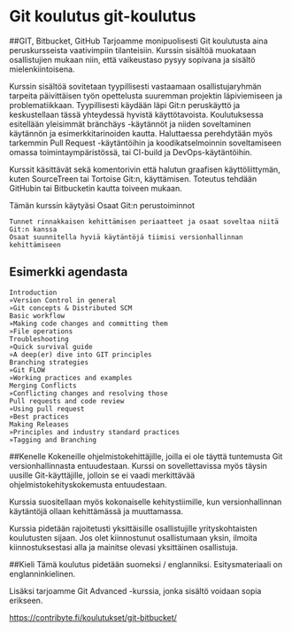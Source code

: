 # Git koulutus git-koulutus
##GIT, Bitbucket, GitHub
Tarjoamme monipuolisesti Git koulutusta aina peruskursseista vaativimpiin tilanteisiin. Kurssin sisältöä muokataan osallistujien mukaan niin, että vaikeustaso pysyy sopivana ja sisältö mielenkiintoisena.

Kurssin sisältöä sovitetaan tyypillisesti vastaamaan osallistujaryhmän tarpeita päivittäisen työn opettelusta suuremman projektin läpiviemiseen ja problematiikkaan. Tyypillisesti käydään läpi Git:n peruskäyttö ja keskustellaan tässä yhteydessä hyvistä käyttötavoista. Koulutuksessa esitellään yleisimmät bränchäys -käytännöt ja niiden soveltaminen käytännön ja esimerkkitarinoiden kautta. Haluttaessa perehdytään myös tarkemmin Pull Request -käytäntöihin ja koodikatselmoinnin soveltamiseen omassa toimintaympäristössä, tai CI-build ja DevOps-käytäntöihin.

Kurssit käsittävät sekä komentorivin että halutun graafisen käyttöliittymän, kuten SourceTreen tai Tortoise Git:n, käyttämisen. Toteutus tehdään GitHubin tai Bitbucketin kautta toiveen mukaan.

Tämän kurssin käytyäsi
Osaat Git:n perustoiminnot
```
Tunnet rinnakkaisen kehittämisen periaatteet ja osaat soveltaa niitä Git:n kanssa
Osaat suunnitella hyviä käytäntöjä tiimisi versionhallinnan kehittämiseen
```


## Esimerkki agendasta

```
Introduction
»Version Control in general
»Git concepts & Distributed SCM
Basic workflow
»Making code changes and committing them
»File operations
Troubleshooting
»Quick survival guide
»A deep(er) dive into GIT principles
Branching strategies
»Git FLOW
»Working practices and examples
Merging Conflicts
»Conflicting changes and resolving those
Pull requests and code review
»Using pull request
»Best practices
Making Releases
»Principles and industry standard practices
»Tagging and Branching
```

##Kenelle
Kokeneille ohjelmistokehittäjille, joilla ei ole täyttä tuntemusta Git versionhallinnasta entuudestaan. Kurssi on sovellettavissa myös täysin uusille Git-käyttäjille, jolloin se ei vaadi merkittävää ohjelmistokehityskokemusta entuudestaan.

Kurssia suositellaan myös kokonaiselle kehitystiimille, kun versionhallinnan käytäntöjä ollaan kehittämässä ja muuttamassa.

Kurssia pidetään rajoitetusti yksittäisille osallistujille yrityskohtaisten koulutusten sijaan. Jos olet kiinnostunut osallistumaan yksin, ilmoita kiinnostuksestasi alla ja mainitse olevasi yksittäinen osallistuja.

##Kieli
Tämä koulutus pidetään suomeksi / englanniksi. Esitysmateriaali on englanninkielinen.

Lisäksi tarjoamme Git Advanced -kurssia, jonka sisältö voidaan sopia erikseen.

https://contribyte.fi/koulutukset/git-bitbucket/
